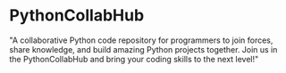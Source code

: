 # PythonCollabHub
"A collaborative Python code repository for programmers to join forces, share knowledge, and build amazing Python projects together. Join us in the PythonCollabHub and bring your coding skills to the next level!"
